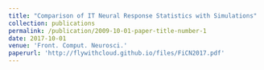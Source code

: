 ```yaml
---
title: "Comparison of IT Neural Response Statistics with Simulations"
collection: publications
permalink: /publication/2009-10-01-paper-title-number-1
date: 2017-10-01
venue: 'Front. Comput. Neurosci.'
paperurl: 'http://flywithcloud.github.io/files/FiCN2017.pdf'
---
```


